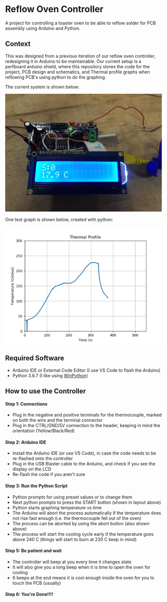 # Reflow Oven Controller

A project for controlling a toaster oven to be able to reflow solder for PCB assembly using Arduino and Python.

## Context

This was designed from a previous iteration of our reflow oven controller, redesigning it in Arduino to be maintainable. Our current setup is a perfboard arduino shield, where this repository stores the code for the project, PCB design and schematics, and Thermal profile graphs when reflowing PCB's using python to do the graphing.

The current system is shown below:

![](Images/ReflowController.jpg)

One test graph is shown below, created with python:

![](Images/Reflow_Graphs/Reflow_test_10.png)

## Required Software

- Arduino IDE or External Code Editor (I use VS Code to flash the Arduino)
- Python 3.6.7 (I like using [WinPython](http://winpython.github.io/))

## How to use the Controller

#### Step 1: Connections
- Plug in the negative and positive terminals for the thermocouple, marked on both the wire and the terminal connector
- Plug in the CTRL/GND/5V connection to the header, keeping in mind the orientation (Yellow/Black/Red)

#### Step 2: Arduino IDE
- Install the Arduino IDE (or use VS Code), in case the code needs to be re-flashed onto the controller
- Plug in the USB Blaster cable to the Arduino, and check if you see the display on the LCD
- Re-flash the code if you aren't sure

#### Step 3: Run the Python Script
- Python prompts for using preset values or to change them
- Next python prompts to press the START button (shown in layout above)
- Python starts graphing temperature vs time
- The Arduino will abort the process automatically if the temperature does not rise fast enough (i.e. the thermocouple fell out of the oven)
- The process can be aborted by using the abort button (also shown above)
- The process will start the cooling cycle early if the temperature goes above 240 C (things will start to burn at 230 C keep in mind)

#### Step 5: Be patient and wait
- The controller will beep at you every time it changes state
- It will also give you a long beep when it is time to open the oven for cooling
- 6 beeps at the end means it is cool enough inside the oven for you to touch the PCB (usually)

#### Step 6: You're Done!!!!

